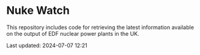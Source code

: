 # Nuke Watch

This repository includes code for retrieving the latest information available on the output of EDF nuclear power plants in the UK.

Last updated: 2024-07-07 12:21